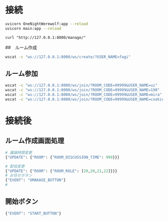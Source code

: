 # 接続

```bash
uvicorn OneNightWerewolf:app --reload
uvicorn main:app --reload
```

```
curl "http://127.0.0.1:8000/manage/"
```

##　ルーム作成
```bash
wscat -c "ws://127.0.0.1:8000/ws/create/?USER_NAME=fagi"
```

## ルーム参加
```bash
wscat -c "ws://127.0.0.1:8000/ws/join/?ROOM_CODE=99999&USER_NAME=ui"
wscat -c "ws://127.0.0.1:8000/ws/join/?ROOM_CODE=99999&USER_NAME=198"
wscat -c "ws://127.0.0.1:8000/ws/join/?ROOM_CODE=99999&USER_NAME=mira"
wscat -c "ws://127.0.0.1:8000/ws/join/?ROOM_CODE=99999&USER_NAME=cookie"
```

# 接続後
## ルーム作成画面処理
```python
# 議論時間変更
{"UPDATE": {"ROOM": {"ROOM_DISCUSSION_TIME": 999}}}

# 配役変更
{"UPDATE": {"ROOM": {"ROOM_ROLE": [20,20,21,22]}}}
# お任せボタン
{"EVENT": "OMAKASE_BUTTON"}
#
```
## 開始ボタン
```python
{"EVENT": "START_BUTTON"}
```

